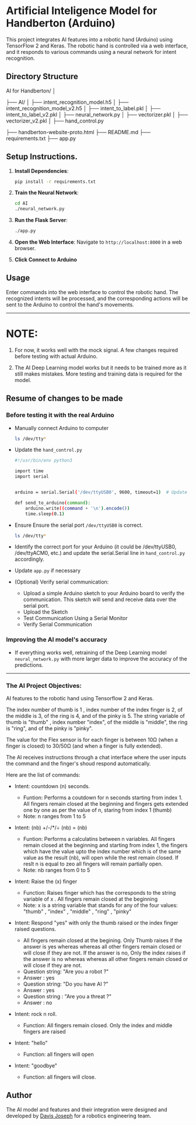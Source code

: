 # Artificial Inteligence Model for Handberton (Arduino)

This project integrates AI features into a robotic hand (Arduino) using TensorFlow 2 and Keras. The robotic hand is controlled via a web interface, and it responds to various commands using a neural network for intent recognition.

## Directory Structure

AI for Handberton/
│

├── AI/
│ ├── intent_recognition_model.h5
│ ├── intent_recognition_model_v2.h5
│ ├── intent_to_label.pkl
│ ├── intent_to_label_v2.pkl
│ ├── neural_network.py
│ ├── vectorizer.pkl
│ ├── vectorizer_v2.pkl
│ ├── hand_control.py

├── handberton-website-proto.html
├── README.md
├── requirements.txt
├── app.py

## Setup Instructions.

1. **Install Dependencies**:
    ```sh
    pip install -r requirements.txt
    ```

2. **Train the Neural Network**:
    ```sh
    cd AI
    ./neural_network.py
    ```

3. **Run the Flask Server**:
    ```sh
    ./app.py
    ```

4. **Open the Web Interface**:
    Navigate to `http://localhost:8000` in a web browser.

5. **Click Connect to Arduino**


## Usage

Enter commands into the web interface to control the robotic hand. The recognized intents will be processed, and the corresponding actions will be sent to the Arduino to control the hand's movements.

---

# NOTE:


1. For now, it works well with the mock signal. A few changes required before testing with actual Arduino.

2. The AI Deep Learning model works but it needs to be trained more as it still makes mistakes. More testing and training data is required for the model.


## Resume of changes to be made

### Before testing it with the real Arduino

- Manually connect Arduino to computer


   ```sh
   ls /dev/tty*
  ```

- Update the `hand_control.py`  


   ```sh
   #!/usr/bin/env python3

   import time
   import serial


   arduino = serial.Serial('/dev/ttyUSB0', 9600, timeout=1)  # Update the port as necessary

   def send_to_arduino(command):
       arduino.write((command + '\n').encode())
       time.sleep(0.1)
  ```

- Ensure Ensure the serial port `/dev/ttyUSB0` is correct. 

   ```sh
   ls /dev/tty*
  ```

- Identify the correct port for your Arduino (it could be /dev/ttyUSB0, /dev/ttyACM0, etc.) and update the serial.Serial line in `hand_control.py` accordingly.

- Update `app.py` if necessary

- (Optional) Verify serial communication: 
	- Upload a simple Arduino sketch to your Arduino board to verify the communication. This sketch will send and receive data over the serial port.
	- Upload the Sketch
	- Test Communication Using a Serial Monitor
	- Verify Serial Communication

### Improving the AI model's accuracy

- If everything works well, retraining of the Deep Learning model `neural_network.py` with more larger data to improve the accuracy of the predictions.

---

### The AI Project Objectives:

AI features to the robotic hand using Tensorflow 2 and Keras. 

The index number of thumb is 1 , index number of the index finger is 2, of the middle is 3, of the ring is 4, and of the pinky is 5. The string variable of thumb is "thumb" , index number "index", of the middle is "middle", the ring is "ring", and of the pinky is "pinky". 

The value for the Flex sensor is for each finger is between 10Ω (when a finger is closed) to 30/50Ω (and when a finger is fully extended).

The AI receives instructions through a chat interface where the user inputs the command and the finger's shoud respond automatically.

Here are the list of commands:

- Intent: countdown (n) seconds.
	- Funtion: Performs a coutdown for n seconds starting from index 1. All fingers remain closed at the beginning and fingers gets extended one by one as per the value of n, staring from index 1 (thumb)
	- Note: n ranges from 1 to 5

- Intent: (nb) +/-/*/÷ (nb) = (nb) 
	- Funtion: Performs a calculatins between n variables. All fingers remain closed at the beginning and starting from index 1, the fingers which have the value upto the index number which is of the same value as the result (nb), will open while the rest remain closed. If reslt n is equal to zeo all fingers will remain partially open.
	- Note: nb ranges from 0 to 5

- Intent: Raise the (x) finger
	- Function: Raises finger which has the corresponds to the string variable of x . All fingers remain closed at the beginning
	- Note: x is a string variable that stands for any of the four values: "thumb" , "index" , "middle" , "ring" , "pinky"

- Intent: Respond "yes" with only the thumb raised or the index finger raised questions.
	- All fingers remain closed at the begining. Only Thumb raises if the answer is yes whereas whereas all other fingers remain closed or will close if they are not. If the answer is no, Only the index raises if the answer is no whereas whereas all other fingers remain closed or will close if they are not.
	- Question string: "Are you a robot ?"
	- Answer : yes
	- Question string: "Do you have AI ?"
	- Answer : yes
	- Question string : "Are you a threat ?"
	- Answer : no

- Intent: rock n roll.
	- Function: All fingers remain closed. Only the index and middle fingers are raised

- Intent: "hello"
	- Function: all fingers will open

- Intent: "goodbye"
	- Function: all fingers will close.

## Author

The AI model and features and their integration were designed and developed by [Davis Joseph](https://github.com/davisjoseph6) for a robotics engineering team.
